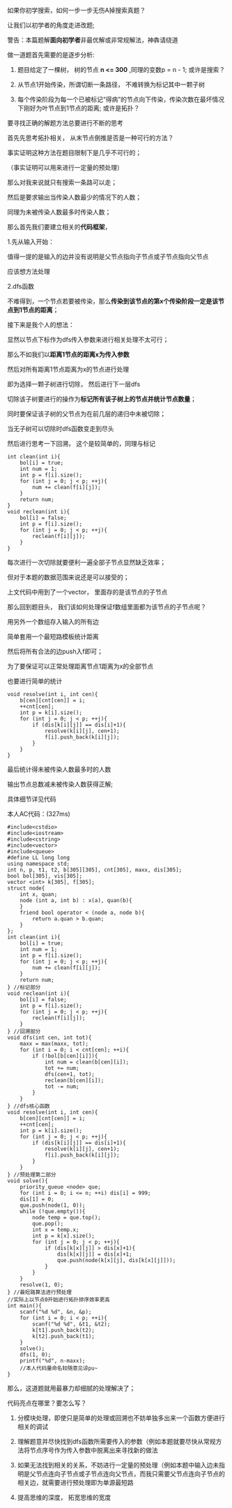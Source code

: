<p>如果你初学搜索，如何一步一步无伤A掉搜索真题？</p>
<p>让我们以初学者的角度走进改题;</p>
<p>警告：本篇题解<strong>面向初学者</strong>非最优解或非常规解法，神犇请绕道</p>
<p>做一道题首先需要的是逐步分析:</p>
<ol>
<li>
<p>题目给定了一棵树， 树的节点 <strong>n &lt;= 300</strong> ,同理的变数p = n - 1;
或许是搜索？</p>
</li>
<li>
<p>从节点1开始传染，所谓切断一条路径， 不难转换为标记其中一颗子树</p>
</li>
<li>
<p>每个传染阶段为每一个已被标记“得病”的节点向下传染，传染次数在最坏情况下刚好为叶节点到1节点的距离; 或许是拓扑？</p>
</li>
</ol>
<p>要寻找正确的解题方法总要进行不断的思考</p>
<p>首先先思考拓扑相关， 从末节点倒推是否是一种可行的方法？</p>
<p>事实证明这种方法在题目限制下是几乎不可行的；</p>
<p>（事实证明可以用来进行一定量的预处理）</p>
<p>那么对我来说就只有搜索一条路可以走；</p>
<p>然后是要求输出当传染人数最少的情况下的人数；</p>
<p>同理为未被传染人数最多时传染人数；</p>
<p>那么首先我们要建立相关的<strong>代码框架</strong>，</p>
<p>1.先从输入开始：</p>
<p>值得一提的是输入的边并没有说明是父节点指向子节点或子节点指向父节点</p>
<p>应该想方法处理</p>
<p>2.dfs函数</p>
<p>不难得到，一个节点若要被传染，那么<strong>传染到该节点的第x个传染阶段一定是该节点到1节点的距离</strong>；</p>
<p>接下来是我个人的想法：</p>
<p>显然以节点下标作为dfs传入参数来进行相关处理不太可行；</p>
<p>那么不如我们以<strong>距离1节点的距离x为传入参数</strong></p>
<p>然后对所有距离1节点距离为x的节点进行处理</p>
<p>即为选择一颗子树进行切除， 然后进行下一层dfs</p>
<p>切除该子树要进行的操作为<strong>标记所有该子树上的节点并统计节点数量</strong>；</p>
<p>同时要保证该子树的父节点为在前几层的递归中未被切除；</p>
<p>当无子树可以切除时dfs函数变走到尽头</p>
<p>然后进行思考一下回溯， 这个是较简单的，同理与标记</p>
<pre><code data-rendered-lang="arduino"><span class="hljs-function"><span class="hljs-keyword">int</span> <span class="hljs-title">clean</span><span class="hljs-params">(<span class="hljs-keyword">int</span> i)</span></span>{
    bol[i] = <span class="hljs-literal">true</span>;
    <span class="hljs-keyword">int</span> num = <span class="hljs-number">1</span>;
    <span class="hljs-keyword">int</span> p = f[i].<span class="hljs-built_in">size</span>();
    <span class="hljs-keyword">for</span> (<span class="hljs-keyword">int</span> j = <span class="hljs-number">0</span>; j &lt; p; ++j){
        num += clean(f[i][j]);
    }
    <span class="hljs-keyword">return</span> num;
}
<span class="hljs-function"><span class="hljs-keyword">void</span> <span class="hljs-title">reclean</span><span class="hljs-params">(<span class="hljs-keyword">int</span> i)</span></span>{
    bol[i] = <span class="hljs-literal">false</span>;
    <span class="hljs-keyword">int</span> p = f[i].<span class="hljs-built_in">size</span>();
    <span class="hljs-keyword">for</span> (<span class="hljs-keyword">int</span> j = <span class="hljs-number">0</span>; j &lt; p; ++j){
        reclean(f[i][j]);
    }
}
</code></pre>
<p>每次进行一次切除就要便利一遍全部子节点显然缺乏效率；</p>
<p>但对于本题的数据范围来说还是可以接受的；</p>
<p>上文代码中用到了一个vector， 里面存的是该节点的子节点</p>
<p>那么回到题目头， 我们该如何处理保证f数组里面都为该节点的子节点呢？</p>
<p>用另外一个数组存入输入的所有边</p>
<p>简单套用一个最短路模板统计距离</p>
<p>然后将所有合法的边push入f即可；</p>
<p>为了要保证可以正常处理距离节点1距离为x的全部节点</p>
<p>也要进行简单的统计</p>
<pre><code data-rendered-lang="inform7">void resolve(int i, int cen){
    b<span class="hljs-comment">[cen]</span><span class="hljs-comment">[cnt<span class="hljs-comment">[cen]</span>]</span> = i;
    ++cnt<span class="hljs-comment">[cen]</span>;
    int p = k<span class="hljs-comment">[i]</span>.size();
    for (int j = 0; j &lt; p; ++j){
        if (dis<span class="hljs-comment">[k<span class="hljs-comment">[i]</span><span class="hljs-comment">[j]</span>]</span> == dis<span class="hljs-comment">[i]</span>+1){
            resolve(k<span class="hljs-comment">[i]</span><span class="hljs-comment">[j]</span>, cen+1);
            f<span class="hljs-comment">[i]</span>.push_back(k<span class="hljs-comment">[i]</span><span class="hljs-comment">[j]</span>);
        }
    }
}
</code></pre>
<p>最后统计得未被传染人数最多时的人数</p>
<p>输出节点总数减未被传染人数获得正解;</p>
<p>具体细节详见代码</p>
<p>本人AC代码：(327ms)</p>
<pre><code data-rendered-lang="arduino"><span class="hljs-meta">#<span class="hljs-meta-keyword">include</span><span class="hljs-meta-string">&lt;cstdio&gt;</span></span>
<span class="hljs-meta">#<span class="hljs-meta-keyword">include</span><span class="hljs-meta-string">&lt;iostream&gt;</span></span>
<span class="hljs-meta">#<span class="hljs-meta-keyword">include</span><span class="hljs-meta-string">&lt;cstring&gt;</span></span>
<span class="hljs-meta">#<span class="hljs-meta-keyword">include</span><span class="hljs-meta-string">&lt;vector&gt;</span></span>
<span class="hljs-meta">#<span class="hljs-meta-keyword">include</span><span class="hljs-meta-string">&lt;queue&gt;</span></span>
<span class="hljs-meta">#<span class="hljs-meta-keyword">define</span> LL long long</span>
<span class="hljs-keyword">using</span> <span class="hljs-keyword">namespace</span> <span class="hljs-built_in">std</span>;
<span class="hljs-keyword">int</span> n, p, t1, t2, b[<span class="hljs-number">305</span>][<span class="hljs-number">305</span>], cnt[<span class="hljs-number">305</span>], maxx, dis[<span class="hljs-number">305</span>];
<span class="hljs-keyword">bool</span> bol[<span class="hljs-number">305</span>], vis[<span class="hljs-number">305</span>];
<span class="hljs-built_in">vector</span> &lt;<span class="hljs-keyword">int</span>&gt; k[<span class="hljs-number">305</span>], f[<span class="hljs-number">305</span>];
<span class="hljs-class"><span class="hljs-keyword">struct</span> <span class="hljs-title">node</span>{</span>
    <span class="hljs-keyword">int</span> x, quan;
    node (<span class="hljs-keyword">int</span> a, <span class="hljs-keyword">int</span> b) : x(a), quan(b){
    }
    <span class="hljs-keyword">friend</span> <span class="hljs-keyword">bool</span> <span class="hljs-keyword">operator</span> &lt; (node a, node b){
        <span class="hljs-keyword">return</span> a.quan &gt; b.quan;
    }
};
<span class="hljs-function"><span class="hljs-keyword">int</span> <span class="hljs-title">clean</span><span class="hljs-params">(<span class="hljs-keyword">int</span> i)</span></span>{
    bol[i] = <span class="hljs-literal">true</span>;
    <span class="hljs-keyword">int</span> num = <span class="hljs-number">1</span>;
    <span class="hljs-keyword">int</span> p = f[i].<span class="hljs-built_in">size</span>();
    <span class="hljs-keyword">for</span> (<span class="hljs-keyword">int</span> j = <span class="hljs-number">0</span>; j &lt; p; ++j){
        num += clean(f[i][j]);
    }
    <span class="hljs-keyword">return</span> num;
} <span class="hljs-comment">//标记部分</span>
<span class="hljs-function"><span class="hljs-keyword">void</span> <span class="hljs-title">reclean</span><span class="hljs-params">(<span class="hljs-keyword">int</span> i)</span></span>{
    bol[i] = <span class="hljs-literal">false</span>;
    <span class="hljs-keyword">int</span> p = f[i].<span class="hljs-built_in">size</span>();
    <span class="hljs-keyword">for</span> (<span class="hljs-keyword">int</span> j = <span class="hljs-number">0</span>; j &lt; p; ++j){
        reclean(f[i][j]);
    }
} <span class="hljs-comment">//回溯部分</span>
<span class="hljs-function"><span class="hljs-keyword">void</span> <span class="hljs-title">dfs</span><span class="hljs-params">(<span class="hljs-keyword">int</span> cen, <span class="hljs-keyword">int</span> tot)</span></span>{
    maxx = <span class="hljs-built_in">max</span>(maxx, tot);
    <span class="hljs-keyword">for</span> (<span class="hljs-keyword">int</span> i = <span class="hljs-number">0</span>; i &lt; cnt[cen]; ++i){
        <span class="hljs-keyword">if</span> (!bol[b[cen][i]]){
            <span class="hljs-keyword">int</span> num = clean(b[cen][i]);
            tot += num;
            dfs(cen+<span class="hljs-number">1</span>, tot);
            reclean(b[cen][i]);
            tot -= num;
        }
    }
} <span class="hljs-comment">//dfs核心函数</span>
<span class="hljs-function"><span class="hljs-keyword">void</span> <span class="hljs-title">resolve</span><span class="hljs-params">(<span class="hljs-keyword">int</span> i, <span class="hljs-keyword">int</span> cen)</span></span>{
    b[cen][cnt[cen]] = i;
    ++cnt[cen];
    <span class="hljs-keyword">int</span> p = k[i].<span class="hljs-built_in">size</span>();
    <span class="hljs-keyword">for</span> (<span class="hljs-keyword">int</span> j = <span class="hljs-number">0</span>; j &lt; p; ++j){
        <span class="hljs-keyword">if</span> (dis[k[i][j]] == dis[i]+<span class="hljs-number">1</span>){
            resolve(k[i][j], cen+<span class="hljs-number">1</span>);
            f[i].push_back(k[i][j]);
        }
    }
} <span class="hljs-comment">//预处理第二部分</span>
<span class="hljs-function"><span class="hljs-keyword">void</span> <span class="hljs-title">solve</span><span class="hljs-params">()</span></span>{
    <span class="hljs-built_in">priority_queue</span> &lt;node&gt; que;
    <span class="hljs-keyword">for</span> (<span class="hljs-keyword">int</span> i = <span class="hljs-number">0</span>; i &lt;= n; ++i) dis[i] = <span class="hljs-number">999</span>;
    dis[<span class="hljs-number">1</span>] = <span class="hljs-number">0</span>;
    que.push(node(<span class="hljs-number">1</span>, <span class="hljs-number">0</span>));
    <span class="hljs-keyword">while</span> (!que.empty()){
        node temp = que.top();
        que.pop();
        <span class="hljs-keyword">int</span> x = temp.x;
        <span class="hljs-keyword">int</span> p = k[x].<span class="hljs-built_in">size</span>();
        <span class="hljs-keyword">for</span> (<span class="hljs-keyword">int</span> j = <span class="hljs-number">0</span>; j &lt; p; ++j){
            <span class="hljs-keyword">if</span> (dis[k[x][j]] &gt; dis[x]+<span class="hljs-number">1</span>){
                dis[k[x][j]] = dis[x]+<span class="hljs-number">1</span>;
                que.push(node(k[x][j], dis[k[x][j]]));
            }
        }
    }
    resolve(<span class="hljs-number">1</span>, <span class="hljs-number">0</span>);
} <span class="hljs-comment">//最短路算法进行预处理</span>
<span class="hljs-comment">//实际上以节点0开始进行拓扑排序效率更高</span>
<span class="hljs-function"><span class="hljs-keyword">int</span> <span class="hljs-title">main</span><span class="hljs-params">()</span></span>{
    <span class="hljs-built_in">scanf</span>(<span class="hljs-string">"%d %d"</span>, &amp;n, &amp;p);
    <span class="hljs-keyword">for</span> (<span class="hljs-keyword">int</span> i = <span class="hljs-number">0</span>; i &lt; p; ++i){
        <span class="hljs-built_in">scanf</span>(<span class="hljs-string">"%d %d"</span>, &amp;t1, &amp;t2);
        k[t1].push_back(t2);
        k[t2].push_back(t1);
    }
    solve();
    dfs(<span class="hljs-number">1</span>, <span class="hljs-number">0</span>);
    <span class="hljs-built_in">printf</span>(<span class="hljs-string">"%d"</span>, n-maxx);
    <span class="hljs-comment">//本人代码量命名较随意见谅pu~</span>
}
</code></pre>
<p>那么，这道题就用最暴力却细腻的处理解决了；</p>
<p>代码亮点在哪里？要怎么写？</p>
<ol>
<li>
<p>分模块处理，即使只是简单的处理或回溯也不妨单独多出来一个函数方便进行相关的调试</p>
</li>
<li>
<p>理解题意并尽快找到dfs函数所需要传入的参数（例如本题就要尽快从常规方法将节点序号作为传入参数中脱离出来寻找新的做法</p>
</li>
<li>
<p>如果无法找到相关的关系，不妨进行一定量的预处理（例如本题中输入边未指明是父节点连向子节点或子节点连向父节点，而我只需要父节点连向子节点的相关边，就需要进行预处理即为单源最短路</p>
</li>
<li>
<p>提高思维的深度， 拓宽思维的宽度</p>
</li>
</ol>
